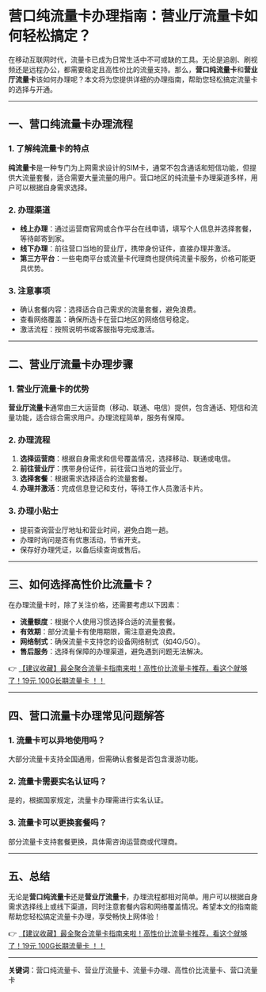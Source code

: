 # 营口纯流量卡办理指南：营业厅流量卡如何轻松搞定？

在移动互联网时代，流量卡已成为日常生活中不可或缺的工具。无论是追剧、刷视频还是远程办公，都需要稳定且高性价比的流量支持。那么，**营口纯流量卡**和**营业厅流量卡**该如何办理呢？本文将为您提供详细的办理指南，帮助您轻松搞定流量卡的选择与开通。

---

## 一、营口纯流量卡办理流程

### 1. 了解纯流量卡的特点
**纯流量卡**是一种专门为上网需求设计的SIM卡，通常不包含通话和短信功能，但提供大流量套餐，适合需要大量流量的用户。营口地区的纯流量卡办理渠道多样，用户可以根据自身需求选择。

### 2. 办理渠道
- **线上办理**：通过运营商官网或合作平台在线申请，填写个人信息并选择套餐，等待邮寄到家。
- **线下办理**：前往营口当地的营业厅，携带身份证件，直接办理并激活。
- **第三方平台**：一些电商平台或流量卡代理商也提供纯流量卡服务，价格可能更具优势。

### 3. 注意事项
- 确认套餐内容：选择适合自己需求的流量套餐，避免浪费。
- 查看网络覆盖：确保所选卡在营口地区的网络信号稳定。
- 激活流程：按照说明书或客服指导完成激活。

---

## 二、营业厅流量卡办理步骤

### 1. 营业厅流量卡的优势
**营业厅流量卡**通常由三大运营商（移动、联通、电信）提供，包含通话、短信和流量功能，适合综合需求用户。办理流程简单，服务有保障。

### 2. 办理流程
1. **选择运营商**：根据自身需求和信号覆盖情况，选择移动、联通或电信。
2. **前往营业厅**：携带身份证件，前往营口当地的营业厅。
3. **选择套餐**：根据需求选择适合的流量套餐。
4. **办理并激活**：完成信息登记和支付，等待工作人员激活卡片。

### 3. 办理小贴士
- 提前查询营业厅地址和营业时间，避免白跑一趟。
- 办理时询问是否有优惠活动，节省开支。
- 保存好办理凭证，以备后续查询或售后。

---

## 三、如何选择高性价比流量卡？

在办理流量卡时，除了关注价格，还需要考虑以下因素：
- **流量额度**：根据个人使用习惯选择合适的流量套餐。
- **有效期**：部分流量卡有使用期限，需注意避免浪费。
- **网络制式**：确保流量卡支持您的设备网络制式（如4G/5G）。
- **售后服务**：选择有保障的办理渠道，避免遇到问题无法解决。

👉 [【建议收藏】最全聚合流量卡指南来啦！高性价比流量卡推荐，看这个就够了！19元 100G长期流量卡 ！！](https://bit.ly/Liuliangka)

---

## 四、营口流量卡办理常见问题解答

### 1. 流量卡可以异地使用吗？
大部分流量卡支持全国通用，但需确认套餐是否包含漫游功能。

### 2. 流量卡需要实名认证吗？
是的，根据国家规定，流量卡办理需进行实名认证。

### 3. 流量卡可以更换套餐吗？
部分流量卡支持套餐更换，具体需咨询运营商或代理商。

---

## 五、总结

无论是**营口纯流量卡**还是**营业厅流量卡**，办理流程都相对简单。用户可以根据自身需求选择线上或线下渠道，同时注意套餐内容和网络覆盖情况。希望本文的指南能帮助您轻松搞定流量卡办理，享受畅快上网体验！

👉 [【建议收藏】最全聚合流量卡指南来啦！高性价比流量卡推荐，看这个就够了！19元 100G长期流量卡 ！！](https://bit.ly/Liuliangka)

---

**关键词**：营口纯流量卡、营业厅流量卡、流量卡办理、高性价比流量卡、营口流量卡